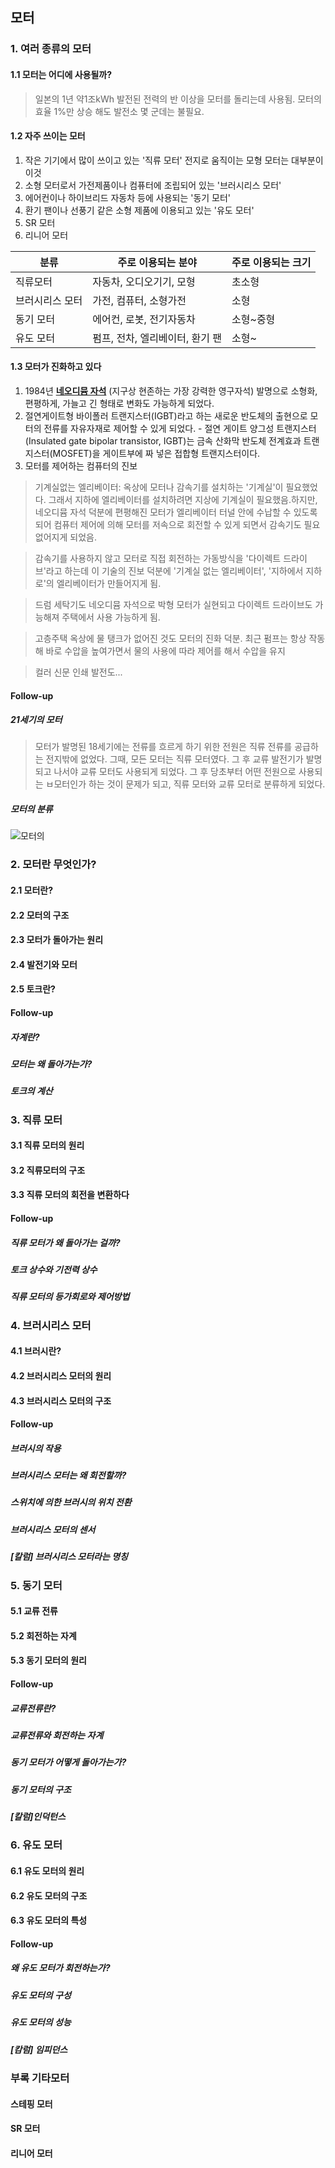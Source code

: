 ## 모터
### 1. 여러 종류의 모터
#### 1.1 모터는 어디에 사용될까?
> 일본의 1년 약1조kWh 발전된 전력의 반 이상을 모터를 돌리는데 사용됨. 모터의 효율 1%만 상승 해도 발전소 몇 군데는 불필요.

#### 1.2 자주 쓰이는 모터
1. 작은 기기에서 많이 쓰이고 있는 '직류 모터'
전지로 움직이는 모형 모터는 대부분이 이것
2. 소형 모터로서 가전제품이나 컴퓨터에 조립되어 있는 '브러시리스 모터'
3. 에어컨이나 하이브리드 자동차 등에 사용되는 '동기 모터'
4. 환기 팬이나 선풍기 같은 소형 제품에 이용되고 있는 '유도 모터'
5. SR 모터
6. 리니어 모터

| 분류  | 주로 이용되는 분야  | 주로 이용되는 크기  |
|-------|--------------------|--------------------|
| 직류모터  | 자동차, 오디오기기, 모형  | 초소형  |
| 브러시리스 모터  | 가전, 컴퓨터, 소형가전  | 소형  |
| 동기 모터  | 에어컨, 로봇, 전기자동차  | 소형~중형  |
| 유도 모터  | 펌프, 전차, 엘리베이터, 환기 팬  | 소형~  |

#### 1.3 모터가 진화하고 있다
1. 1984년 [**네오디뮴 자석**](https://namu.wiki/w/%EB%84%A4%EC%98%A4%EB%94%94%EB%AE%B4%20%EC%9E%90%EC%84%9D) (지구상 현존하는 가장 강력한 영구자석) 발명으로 소형화, 편평하게, 가늘고 긴 형태로 변화도 가능하게 되었다.
2. 절연게이트형 바이폴러 트랜지스터(IGBT)라고 하는 새로운 반도체의 출현으로 모터의 전류를 자유자재로 제어할 수 있게 되었다. - 절연 게이트 양그성 트랜지스터(Insulated gate bipolar transistor, IGBT)는 금속 산화막 반도체 전계효과 트랜지스터(MOSFET)을 게이트부에 짜 넣은 접합형 트랜지스터이다.
3. 모터를 제어하는 컴퓨터의 진보

> 기계실없는 엘리베이터: 옥상에 모터나 감속기를 설치하는 '기계실'이 필요했었다. 그래서 지하에 엘리베이터를 설치하려면 지상에 기계실이 필요했음.하지만, 네오디뮴 자석 덕분에 편평해진 모터가 엘리베이터 터널 안에 수납할 수 있도록 되어 컴퓨터 제어에 의해 모터를 저속으로 회전할 수 있게 되면서 감속기도 필요 없어지게 되었음.

> 감속기를 사용하지 않고 모터로 직접 회전하는 가동방식을 '다이렉트 드라이브'라고 하는데 이 기술의 진보 덕분에 '기계실 없는 엘리베이터', '지하에서 지하로'의 엘리베이터가 만들어지게 됨.

> 드럼 세탁기도 네오디뮴 자석으로 박형 모터가 실현되고 다이렉트 드라이브도 가능해져 주택에서 사용 가능하게 됨.

> 고층주택 옥상에 물 탱크가 없어진 것도 모터의 진화 덕분. 최근 펌프는 항상 작동해 바로 수압을 높여가면서 물의 사용에 따라 제어를 해서 수압을 유지

> 컬러 신문 인쇄 발전도...

#### Follow-up
##### 21세기의 모터
> 모터가 발명된 18세기에는 전류를 흐르게 하기 위한 전원은 직류 전류를 공급하는 전지밖에 없었다. 그때, 모든 모터는 직류 모터였다. 그 후 교류 발전기가 발명되고 나서야 교류 모터도 사용되게 되었다. 그 후 당초부터 어떤 전원으로 사용되는 ㅂ모터인가 하는 것이 문제가 되고, 직류 모터와 교류 모터로 분류하게 되었다.

##### 모터의 분류
![모터의 ](../image/motor_classification.jpg)
### 2. 모터란 무엇인가?
#### 2.1 모터란?
#### 2.2 모터의 구조
#### 2.3 모터가 돌아가는 원리
#### 2.4 발전기와 모터
#### 2.5 토크란?
#### Follow-up
##### 자계란?
##### 모터는 왜 돌아가는가?
##### 토크의 계산
### 3. 직류 모터
#### 3.1 직류 모터의 원리
#### 3.2 직류모터의 구조
#### 3.3 직류 모터의 회전을 변환하다
#### Follow-up
##### 직류 모터가 왜 돌아가는 걸까?
##### 토크 상수와 기전력 상수
##### 직류 모터의 등가회로와 제어방법
### 4. 브러시리스 모터
#### 4.1 브러시란?
#### 4.2 브러시리스 모터의 원리
#### 4.3 브러시리스 모터의 구조
#### Follow-up
##### 브러시의 작용
##### 브러시리스 모터는 왜 회전할까?
##### 스위치에 의한 브러시의 위치 전환
##### 브러시리스 모터의 센서
##### [칼럼] 브러시리스 모터라는 명칭
### 5. 동기 모터
#### 5.1 교류 전류
#### 5.2 회전하는 자계
#### 5.3 동기 모터의 원리
#### Follow-up
##### 교류전류란?
##### 교류전류와 회전하는 자계
##### 동기 모터가 어떻게 돌아가는가?
##### 동기 모터의 구조
##### [칼럼]인덕턴스
### 6. 유도 모터
#### 6.1 유도 모터의 원리
#### 6.2 유도 모터의 구조
#### 6.3 유도 모터의 특성
#### Follow-up
##### 왜 유도 모터가 회전하는가?
##### 유도 모터의 구성
##### 유도 모터의 성능
##### [캄럼] 임피던스
### 부록 기타모터
#### 스테핑 모터
#### SR 모터
#### 리니어 모터
